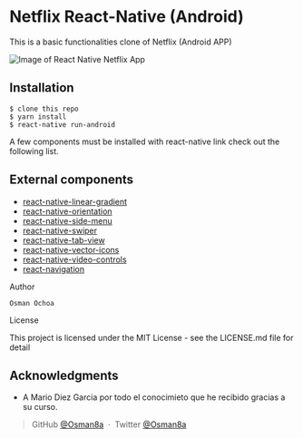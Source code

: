 # Netflix React-Native (Android)

This is a basic functionalities clone of Netflix (Android APP)

![Image of React Native Netflix App](https://github.com/Osman8a/ReactNetflixNative/blob/master/src/images/resultado.gif)


Installation
------------

    $ clone this repo
    $ yarn install
    $ react-native run-android

A few components must be installed with react-native link check out the following list.

External components
------------

* [react-native-linear-gradient](https://github.com/react-native-community/react-native-linear-gradient)
* [react-native-orientation](https://github.com/yamill/react-native-orientation)
* [react-native-side-menu](https://github.com/react-native-community/react-native-side-menu)
* [react-native-swiper](https://github.com/leecade/react-native-swiper)
* [react-native-tab-view](https://github.com/mariodev12/react-native-tab-view/)
* [react-native-vector-icons](https://github.com/oblador/react-native-vector-icons)
* [react-native-video-controls](https://github.com/mariodev12/react-native-video-controls/)
* [react-navigation](https://github.com/react-community/react-navigation)


Author

    Osman Ochoa 

License

This project is licensed under the MIT License - see the LICENSE.md file for detail

## Acknowledgments

* A Mario Diez Garcia por todo el conocimieto 
que he recibido gracias a su curso. 


> GitHub [@Osman8a](https://github.com/Osman8a) &nbsp;&middot;&nbsp;
> Twitter [@Osman8a](https://twitter.com/Osman8a)

[MIT License]: http://mit-license.org/

